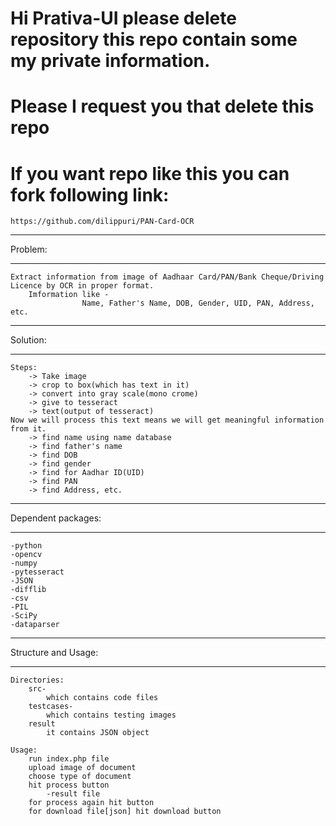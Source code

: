 # Hi Prativa-UI please delete repository this repo contain some my private information.
# Please I request you that delete this repo
# If you want repo like this you can fork following link:
	https://github.com/dilippuri/PAN-Card-OCR
*****************************************************
Problem:
*****************************************************
	Extract information from image of Aadhaar Card/PAN/Bank Cheque/Driving Licence by OCR in proper format.
		Imformation like - 
					Name, Father's Name, DOB, Gender, UID, PAN, Address, etc.

*****************************************************
Solution:
*****************************************************
	Steps:
		-> Take image
		-> crop to box(which has text in it)
		-> convert into gray scale(mono crome)
		-> give to tesseract
		-> text(output of tesseract)
	Now we will process this text means we will get meaningful information from it.
		-> find name using name database
		-> find father's name
		-> find DOB
		-> find gender
		-> find for Aadhar ID(UID)
		-> find PAN
		-> find Address, etc.
*****************************************************
Dependent packages:
*****************************************************
	-python
	-opencv
	-numpy
	-pytesseract
	-JSON
	-difflib
	-csv
	-PIL
	-SciPy
	-dataparser

*****************************************************
Structure and Usage:
*****************************************************
	Directories:
		src-
			which contains code files		
		testcases-
			which contains testing images
		result
			it contains JSON object
			
	Usage:
		run index.php file
		upload image of document
		choose type of document
		hit process button
			-result file
		for process again hit button
		for download file[json] hit download button
